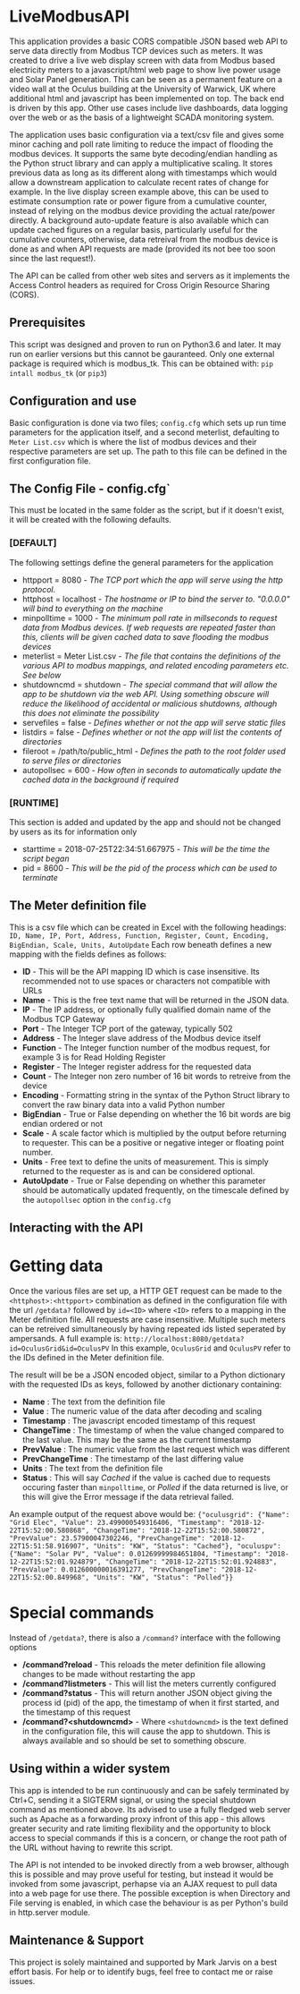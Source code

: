 # LiveModbusAPI

This application provides a basic CORS compatible JSON based web API to serve data directly from Modbus TCP devices such as meters. It was created to drive a live web display screen with data from Modbus based electricity meters to a javascript/html web page to show live power usage and Solar Panel generation. This can be seen as a permanent feature on a video wall at the Oculus building at the University of Warwick, UK where additional html and javascript has been implemented on top. The back end is driven by this app. Other use cases include live dashboards, data logging over the web or as the basis of a lightweight SCADA monitoring system.

The application uses basic configuration via a text/csv file and gives some minor caching and poll rate limiting to reduce the impact of flooding the modbus devices. It supports the same byte decoding/endian handling as the Python struct library and can apply a multiplicative scaling. It stores previous data as long as its different along with timestamps which would allow a downstream application to calculate recent rates of change for example. In the live display screen example above, this can be used to estimate consumption rate or power figure from a cumulative counter, instead of relying on the modbus device providing the actual rate/power directly. A background auto-update feature is also available which can update cached figures on a regular basis, particularly useful for the cumulative counters, otherwise, data retreival from the modbus device is done as and when API requests are made (provided its not bee too soon since the last request!).

The API can be called from other web sites and servers as it implements the Access Control headers as required for Cross Origin Resource Sharing (CORS).

## Prerequisites
This script was designed and proven to run on Python3.6 and later. It may run on earlier versions but this cannot be gauranteed. Only one external package is required which is modbus_tk. This can be obtained with: `pip intall modbus_tk` (or `pip3`)

## Configuration and use
Basic configuration is done via two files; `config.cfg` which sets up run time parameters for the application itself, and a second meterlist, defaulting to `Meter List.csv` which is where the list of modbus devices and their respective parameters are set up. The path to this file can be defined in the first configuration file.

## The Config File - config.cfg`
This must be located in the same folder as the script, but if it doesn't exist, it will be created with the following defaults.

### \[DEFAULT\]
The following settings define the general parameters for the application
- httpport = 8080 - *The TCP port which the app will serve using the http protocol.*
- httphost = localhost - *The hostname or IP to bind the server to. "0.0.0.0" will bind to everything on the machine*
- minpolltime = 1000 - *The minimum poll rate in millseconds to request data from Modbus devices. If web requests are repeated faster than this, clients will be given cached data to save flooding the modbus devices*
- meterlist = Meter List.csv - *The file that contains the definitions of the various API to modbus mappings, and related encoding parameters etc. See below*
- shutdowncmd = shutdown - *The special command that will allow the app to be shutdown via the web API. Using something obscure will reduce the likelihood of accidental or malicious shutdowns, although this does not eliminate the possibility*
- servefiles = false - *Defines whether or not the app will serve static files*
- listdirs = false - *Defines whether or not the app will list the contents of directories*
- fileroot = /path/to/public_html - *Defines the path to the root folder used to serve files or directories*
- autopollsec = 600 - *How often in seconds to automatically update the cached data in the background if required*

### \[RUNTIME\]
This section is added and updated by the app and should not be changed by users as its for information only
- starttime = 2018-07-25T22:34:51.667975 - *This will be the time the script began*
- pid = 8600 - *This will be the pid of the process which can be used to terminate*

## The Meter definition file
This is a csv file which can be created in Excel with the following headings:
`ID, Name, IP, Port, Address, Function, Register, Count, Encoding, BigEndian, Scale, Units, AutoUpdate`
Each row beneath defines a new mapping with the fields defines as follows:
- **ID** - This will be the API mapping ID which is case insensitive. Its recommended not to use spaces or characters not compatible with URLs
- **Name** - This is the free text name that will be returned in the JSON data.
- **IP** - The IP address, or optionally fully qualified domain name of the Modbus TCP Gateway
- **Port** - The Integer TCP port of the gateway, typically 502
- **Address** - The Integer slave address of the Modbus device itself
- **Function** - The Integer function number of the modbus request, for example 3 is for Read Holding Register
- **Register** - The Integer register address for the requested data
- **Count** - The Integer non zero number of 16 bit words to retreive from the device
- **Encoding** - Formatting string in the syntax of the Python Struct library to convert the raw binary data into a valid Python number
- **BigEndian** - True or False depending on whether the 16 bit words are big endian ordered or not
- **Scale** - A scale factor which is multiplied by the output before returning to requester. This can be a positive or negative integer or floating point number.
- **Units** - Free text to define the units of measurement. This is simply returned to the requester as is and can be considered optional.
- **AutoUpdate** - True or False depending on whether this parameter should be automatically updated frequently, on the timescale defined by the `autopollsec` option in the `config.cfg`

## Interacting with the API

# Getting data
Once the various files are set up, a HTTP GET request can be made to the `<httphost>:<httpport>` combination as defined in the configuration file with the url `/getdata?` followed by `id=<ID>` where `<ID>` refers to a mapping in the Meter definition file. All requests are case insensitive. Multiple such meters can be retreived simultaneously by having repeated ids listed seperated by ampersands. A full example is:
`http://localhost:8080/getdata?id=OculusGrid&id=OculusPV`
In this example, `OculusGrid` and `OculusPV` refer to the IDs defined in the Meter definition file.

The result will be be a JSON encoded object, similar to a Python dictionary with the requested IDs as keys, followed by another dictionary containing:
- **Name** : The text from the definition file
- **Value** : The numeric value of the data after decoding and scaling
- **Timestamp** : The javascript encoded timestamp of this request
- **ChangeTime** : The timestamp of when the value changed compared to the last value. This may be the same as the current timestamp
- **PrevValue** : The numeric value from the last request which was different
- **PrevChangeTime** : The timestamp of the last differing value
- **Units** : The text from the definition file
- **Status** : This will say *Cached* if the value is cached due to requests occuring faster than `minpolltime`, or *Polled* if the data returned is live, or this will give the Error message if the data retrieval failed.

An example output of the request above would be:
`{"oculusgrid": {"Name": "Grid Elec", "Value": 23.499000549316406, "Timestamp": "2018-12-22T15:52:00.580868", "ChangeTime": "2018-12-22T15:52:00.580872", "PrevValue": 23.57900047302246, "PrevChangeTime": "2018-12-22T15:51:58.916907", "Units": "KW", "Status": "Cached"}, "oculuspv": {"Name": "Solar PV", "Value": 0.01269999984651804, "Timestamp": "2018-12-22T15:52:01.924879", "ChangeTime": "2018-12-22T15:52:01.924883", "PrevValue": 0.012600000016391277, "PrevChangeTime": "2018-12-22T15:52:00.849968", "Units": "KW", "Status": "Polled"}}`

# Special commands

Instead of `/getdata?`, there is also a `/command?` interface with the following options

- **/command?reload** - This reloads the meter definition file allowing changes to be made without restarting the app
- **/command?listmeters** - This will list the meters currently configured
- **/command?status** - This will return another JSON object giving the process id (pid) of the app, the timestamp of when it first started, and the timestamp of this request
- **/command?\<shutdowncmd\>** - Where `<shutdowncmd>` is the text defined in the configuration file, this will cause the app to shutdown. This is always available and so should be set to something obscure.

## Using within a wider system
This app is intended to be run continuously and can be safely terminated by Ctrl+C, sending it a SIGTERM signal, or using the special shutdown command as mentioned above. Its advised to use a fully fledged web server such as Apache as a forwarding proxy infront of this app - this allows greater security and rate limiting flexibility and the opportunity to block access to special commands if this is a concern, or change the root path of the URL without having to rewrite this script.

The API is not intended to be invoked directly from a web browser, although this is possible and may prove useful for testing, but instead it would be invoked from some javascript, perhapse via an AJAX request to pull data into a web page for use there. The possible exception is when Directory and File serving is enabled, in which case the behaviour is as per Python's build in http.server module.

## Maintenance & Support
This project is solely maintained and supported by Mark Jarvis on a best effort basis. For help or to identify bugs, feel free to contact me or raise issues.
